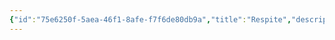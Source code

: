 ```yaml
---
{"id":"75e6250f-5aea-46f1-8afe-f7f6de80db9a","title":"Respite","description":"Overview of Respite Gifts tag.","publish":true,"date_created":"Thursday, April 11th 2024, 6:02:18 pm","date_modified":"Thursday, April 11th 2024, 6:02:39 pm","cssclasses":["mado-heading"],"path":"tags/Gifts/Respite/Respite.md","permalink":"/tags/gifts/respite/respite/","PassFrontmatter":true}
---
```


